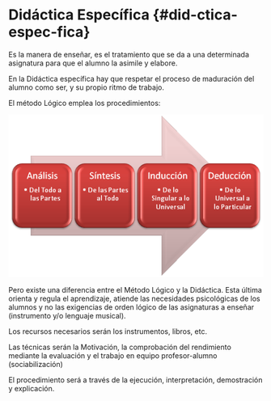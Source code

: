 # Didáctica Específica {#did-ctica-espec-fica}

Es la manera de enseñar, es el tratamiento que se da a una determinada asignatura para que el alumno la asimile y elabore.

En la Didáctica específica hay que respetar el proceso de maduración del alumno como ser, y su propio ritmo de trabajo.

El método Lógico emplea los procedimientos:

![](/images/image10.png)

Pero existe una diferencia entre el Método Lógico y la Didáctica. Esta última orienta y regula el aprendizaje, atiende las necesidades psicológicas de los alumnos y no las exigencias de orden lógico de las asignaturas a enseñar (instrumento y/o lenguaje musical).

Los recursos necesarios serán los instrumentos, libros, etc.

Las técnicas serán la Motivación, la comprobación del rendimiento mediante la evaluación y el trabajo en equipo profesor-alumno (sociabilización)

El procedimiento será a través de la ejecución, interpretación, demostración y explicación.